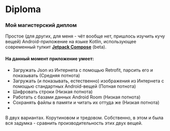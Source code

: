# Diploma
### Мой магистерский диплом

Простое (для других, для меня - чёт вообще нет, пришлось изучить кучу вещей) 
Android-приложение на языке Kotlin, использующее современный тулкит **[Jetpack Compose](https://developer.android.com/jetpack/compose/)**
(beta).

#### На данный момент приложение умеет:
* Загружать Json из Интернета с помощью Retrofit, парсить его и показывать (Средняя потнота)
* Загружать (и показывать, естественно) изображения из Интернета с помощью стандартных Android-вещей (Потная потнота)
* Шифровать строки (Низкая потнота)
* Работать с базами данных Android Room (Низкая потнота)
* Сохранять файлы в памяти и читать их оттуда же (Низкая потнота)
* 
В двух вариантах. Корутиновом и тредовом. Собственно, в этом и была вся задумка - сравнить производительность этих двух вещей.
